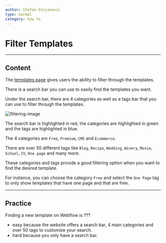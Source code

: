 ```yaml
---
author: Stefan-Stojanovic
type: normal
category: how to
---
```


# Filter Templates


---

## Content

The [templates page](https://webflow.com/templates) gives users the ability to filter through the templates.

There is a search bar you can use to easily find the templates you want.

Under the search bar, there are 4 categories as well as a tags bar that you can use to filter through the templates.

![filtering-image](https://img.enkipro.com/9187372b0e7ca6f6a0e1e6f3db25a350.png)

The search bar is highlighted in red, the categories are highlighted in green and the tags are highlighted in blue.

The 4 categories are `Free`, `Premium`, `CMS` and `Ecommerce`. 

There are over 50 different tags like `Blog`, `Recipe`, `Wedding`, `Winery`, `Movie`, `School`, `CV`, `One page` and many more.

These categories and tags provide a good filtering option when you want to find the desired template.

For instance, you can choose the category `Free` and select the `One Page` tag to only show templates that have one page and that are free.


---

## Practice

Finding a new template on Webflow is ???

* easy because the website offers a search bar, 4 main categories and over 50 tags to customize your search.
* hard because you only have a search bar.

